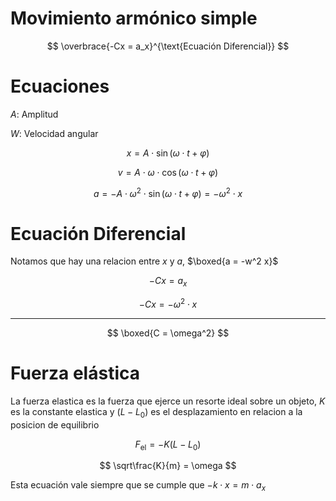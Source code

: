 # Movimiento armónico simple

$$
\overbrace{-Cx = a_x}^{\text{Ecuación Diferencial}}
$$

# Ecuaciones

$A$: Amplitud

$W$: Velocidad angular

$$
x = A\cdot\sin(\omega\cdot t + \varphi)
$$

$$
v = A\cdot\omega\cdot\cos(\omega\cdot t+\varphi)
$$

$$
a = -A\cdot\omega^2\cdot\sin(\omega\cdot t+\varphi) = -\omega^2\cdot x
$$

# Ecuación Diferencial

Notamos que hay una relacion entre $x$ y $a$, $\boxed{a = -w^2 x}$

$$
-Cx = a_x
$$

$$
-Cx = -\omega^2\cdot x
$$

---

$$
\boxed{C = \omega^2}
$$

# Fuerza elástica

La fuerza elastica es la fuerza que ejerce un resorte ideal sobre un objeto, $K$ es la constante elastica y $(L-L_0)$ es el desplazamiento en relacion a la posicion de equilibrio

$$
F_{\text{el}} = -K(L-L_0)
$$

$$
\sqrt\frac{K}{m} = \omega
$$

Esta ecuación vale siempre que se cumple que  $-k\cdot x = m \cdot a_x$
